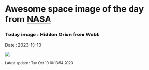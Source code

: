 
# Awesome space image of the day from [NASA](https://api.nasa.gov/)

### Today image : Hidden Orion from Webb
Date : 2023-10-10

![](https://apod.nasa.gov/apod/image/2310/OrionNircShort_Webb_960.jpg)

<small>Latest update : Tue Oct 10 10:13:54 2023</small>
        